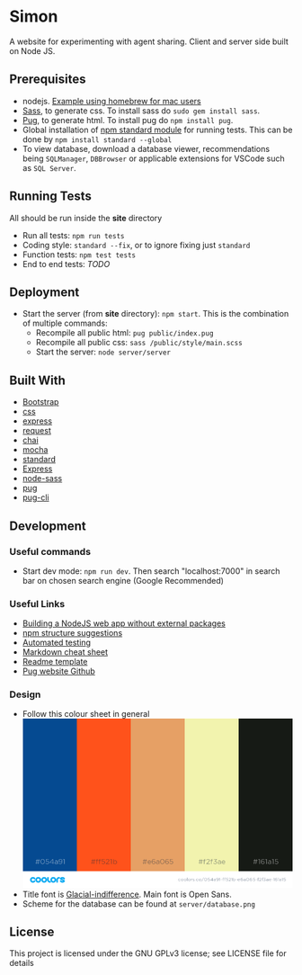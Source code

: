 # Simon

A website for experimenting with agent sharing. Client and server side built on Node JS.

## Prerequisites

- nodejs. [Example using homebrew for mac users](https://www.dyclassroom.com/howto-mac/how-to-install-nodejs-and-npm-on-mac-using-homebrew)
- [Sass](https://sass-lang.com/), to generate css. To install sass do `sudo gem install sass`.
- [Pug](https://www.npmjs.com/package/pug), to generate html. To install pug do `npm install pug`.
- Global installation of [npm standard module](https://www.npmjs.com/package/standard) for running tests. This can be done by `npm install standard --global`
- To view database, download a database viewer, recommendations being `SQLManager`, `DBBrowser` or applicable extensions for VSCode such as `SQL Server`.

## Running Tests

All should be run inside the **site** directory

- Run all tests: `npm run tests`
- Coding style: `standard --fix`, or to ignore fixing just `standard`
- Function tests: `npm test tests`
- End to end tests: _TODO_

## Deployment

- Start the server (from **site** directory): `npm start`. This is the combination of multiple commands:
  - Recompile all public html: `pug public/index.pug`
  - Recompile all public css: `sass /public/style/main.scss`
  - Start the server: `node server/server`

## Built With

- [Bootstrap](https://www.npmjs.com/package/bootstrap)
- [css](https://www.npmjs.com/package/css)
- [express](https://www.npmjs.com/package/express)
- [request](https://www.npmjs.com/package/request)
- [chai](https://www.npmjs.com/package/chai)
- [mocha](https://www.npmjs.com/package/mocha)
- [standard](https://www.npmjs.com/package/standard)
- [Express](https://www.npmjs.com/package/standard)
- [node-sass](https://www.npmjs.com/package/node-sass)
- [pug](https://www.npmjs.com/package/pug)
- [pug-cli](https://github.com/pugjs/pug-cli)

## Development

### Useful commands

- Start dev mode: `npm run dev`. Then search "localhost:7000" in search bar on chosen search engine (Google Recommended)

### Useful Links

- [Building a NodeJS web app without external packages](https://medium.freecodecamp.org/a-no-frills-guide-to-node-js-how-to-create-a-node-js-web-app-without-external-packages-a7b480b966d2)
- [npm structure suggestions](https://blog.risingstack.com/node-hero-node-js-project-structure-tutorial/)
- [Automated testing](https://hackernoon.com/a-crash-course-on-testing-with-node-js-6c7428d3da02)
- [Markdown cheat sheet](https://github.com/adam-p/markdown-here/wiki/Markdown-Cheatsheet)
- [Readme template](https://gist.github.com/PurpleBooth/109311bb0361f32d87a2)
- [Pug website Github](https://github.com/pugjs/pug-www)

### Design

- Follow this colour sheet in general
  ![colour sheet](design/colour_scheme.png)
- Title font is [Glacial-indifference](http://scripts.sil.org/). Main font is Open Sans.
- Scheme for the database can be found at `server/database.png`

## License

This project is licensed under the GNU GPLv3 license; see LICENSE file for details

